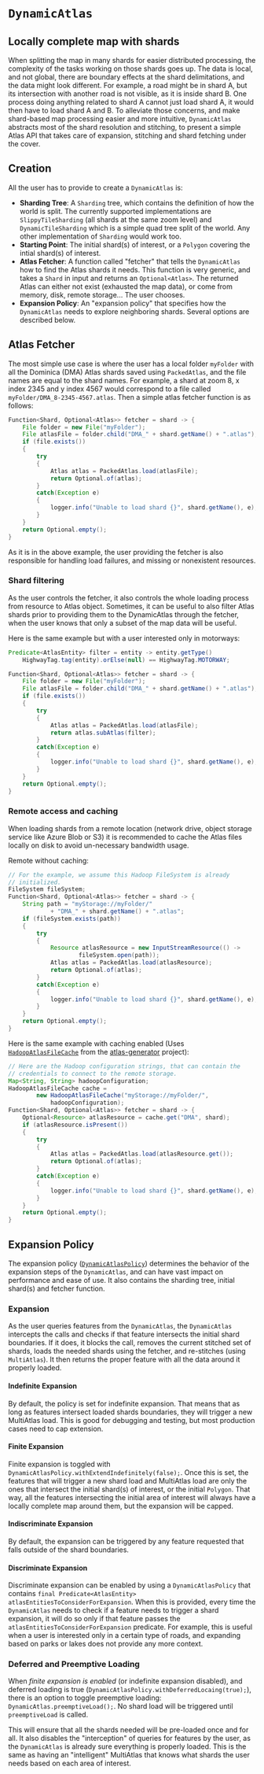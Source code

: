# `DynamicAtlas`

## Locally complete map with shards

When splitting the map in many shards for easier distributed processing, the complexity of the tasks working on those shards goes up. The data is local, and not global, there are boundary effects at the shard delimitations, and the data might look different. For example, a road might be in shard A, but its intersection with another road is not visible, as it is inside shard B. One process doing anything related to shard A cannot just load shard A, it would then have to load shard A and B. To alleviate those concerns, and make shard-based map processing easier and more intuitive, `DynamicAtlas` abstracts most of the shard resolution and stitching, to present a simple Atlas API that takes care of expansion, stitching and shard fetching under the cover.

## Creation

All the user has to provide to create a `DynamicAtlas` is:
- **Sharding Tree**: A `Sharding` tree, which contains the definition of how the world is split. The currently supported implementations are `SlippyTileSharding` (all shards at the same zoom level) and `DynamicTileSharding` which is a simple quad tree split of the world. Any other implementation of `Sharding` would work too.
- **Starting Point**: The initial shard(s) of interest, or a `Polygon` covering the intial shard(s) of interest.
- **Atlas Fetcher**: A function called "fetcher" that tells the `DynamicAtlas` how to find the Atlas shards it needs. This function is very generic, and takes a `Shard` in input and returns an `Optional<Atlas>`. The returned Atlas can either not exist (exhausted the map data), or come from memory, disk, remote storage... The user chooses.
- **Expansion Policy**: An "expansion policy" that specifies how the `DynamicAtlas` needs to explore neighboring shards. Several options are described below.

## Atlas Fetcher

The most simple use case is where the user has a local folder `myFolder` with all the Dominica (DMA) Atlas shards saved using `PackedAtlas`, and the file names are equal to the shard names. For example, a shard at zoom 8, x index 2345 and y index 4567 would correspond to a file called `myFolder/DMA_8-2345-4567.atlas`. Then a simple atlas fetcher function is as follows:

```java
Function<Shard, Optional<Atlas>> fetcher = shard -> {
    File folder = new File("myFolder");
    File atlasFile = folder.child("DMA_" + shard.getName() + ".atlas");
    if (file.exists())
    {
        try
        {
            Atlas atlas = PackedAtlas.load(atlasFile);
            return Optional.of(atlas);
        }
        catch(Exception e)
        {
            logger.info("Unable to load shard {}", shard.getName(), e);
        }
    }
    return Optional.empty();
}
```

As it is in the above example, the user providing the fetcher is also responsible for handling load failures, and missing or nonexistent resources.

### Shard filtering

As the user controls the fetcher, it also controls the whole loading process from resource to Atlas object. Sometimes, it can be useful to also filter Atlas shards prior to providing them to the DynamicAtlas through the fetcher, when the user knows that only a subset of the map data will be useful.

Here is the same example but with a user interested only in motorways:

```java
Predicate<AtlasEntity> filter = entity -> entity.getType()
    HighwayTag.tag(entity).orElse(null) == HighwayTag.MOTORWAY;

Function<Shard, Optional<Atlas>> fetcher = shard -> {
    File folder = new File("myFolder");
    File atlasFile = folder.child("DMA_" + shard.getName() + ".atlas");
    if (file.exists())
    {
        try
        {
            Atlas atlas = PackedAtlas.load(atlasFile);
            return atlas.subAtlas(filter);
        }
        catch(Exception e)
        {
            logger.info("Unable to load shard {}", shard.getName(), e);
        }
    }
    return Optional.empty();
}
```

### Remote access and caching

When loading shards from a remote location (network drive, object storage service like Azure Blob or S3) it is recommended to cache the Atlas files locally on disk to avoid un-necessary bandwidth usage.


Remote without caching:

```java
// For the example, we assume this Hadoop FileSystem is already
// initialized.
FileSystem fileSystem;
Function<Shard, Optional<Atlas>> fetcher = shard -> {
    String path = "myStorage://myFolder/"
            + "DMA_" + shard.getName() + ".atlas";
    if (fileSystem.exists(path))
    {
        try
        {
            Resource atlasResource = new InputStreamResource(() ->
                    fileSystem.open(path));
            Atlas atlas = PackedAtlas.load(atlasResource);
            return Optional.of(atlas);
        }
        catch(Exception e)
        {
            logger.info("Unable to load shard {}", shard.getName(), e);
        }
    }
    return Optional.empty();
}
```

Here is the same example with caching enabled (Uses [`HadoopAtlasFileCache`](https://github.com/osmlab/atlas-generator/blob/4.0.9/src/main/java/org/openstreetmap/atlas/generator/tools/caching/HadoopAtlasFileCache.java) from the [atlas-generator](https://github.com/osmlab/atlas-generator) project):

```java
// Here are the Hadoop configuration strings, that can contain the
// credentials to connect to the remote storage.
Map<String, String> hadoopConfiguration;
HadoopAtlasFileCache cache =
        new HadoopAtlasFileCache("myStorage://myFolder/",
            hadoopConfiguration);
Function<Shard, Optional<Atlas>> fetcher = shard -> {
    Optional<Resource> atlasResource = cache.get("DMA", shard);
    if (atlasResource.isPresent())
    {
        try
        {
            Atlas atlas = PackedAtlas.load(atlasResource.get());
            return Optional.of(atlas);
        }
        catch(Exception e)
        {
            logger.info("Unable to load shard {}", shard.getName(), e);
        }
    }
    return Optional.empty();
}
```

## Expansion Policy

The expansion policy ([`DynamicAtlasPolicy`](policy/DynamicAtlasPolicy.java)) determines the behavior of the expansion steps of the `DynamicAtlas`, and can have vast impact on performance and ease of use. It also contains the sharding tree, initial shard(s) and fetcher function.

### Expansion

As the user queries features from the `DynamicAtlas`, the `DynamicAtlas` intercepts the calls and checks if that feature intersects the initial shard boundaries. If it does, it blocks the call, removes the current stitched set of shards, loads the needed shards using the fetcher, and re-stitches (using `MultiAtlas`). It then returns the proper feature with all the data around it properly loaded.

#### Indefinite Expansion

By default, the policy is set for indefinite expansion. That means that as long as features intersect loaded shards boundaries, they will trigger a new MultiAtlas load. This is good for debugging and testing, but most production cases need to cap extension.

#### Finite Expansion

Finite expansion is toggled with `DynamicAtlasPolicy.withExtendIndefinitely(false);`. Once this is set, the features that will trigger a new shard load and MultiAtlas load are only the ones that intersect the initial shard(s) of interest, or the initial `Polygon`. That way, all the features intersecting the initial area of interest will always have a locally complete map around them, but the expansion will be capped.

#### Indiscriminate Expansion

By default, the expansion can be triggered by any feature requested that falls outside of the shard boundaries.

#### Discriminate Expansion

Discriminate expansion can be enabled by using a `DynamicAtlasPolicy` that contains `final Predicate<AtlasEntity> atlasEntitiesToConsiderForExpansion`. When this is provided, every time the `DynamicAtlas` needs to check if a feature needs to trigger a shard expansion, it will do so only if that feature passes the `atlasEntitiesToConsiderForExpansion` predicate. For example, this is useful when a user is interested only in a certain type of roads, and expanding based on parks or lakes does not provide any more context.

### Deferred and Preemptive Loading

When _finite expansion is enabled_ (or indefinite expansion disabled), and deferred loading is true (`DynamicAtlasPolicy.withDeferredLocaing(true);`), there is an option to toggle preemptive loading: `DynamicAtlas.preemptiveLoad();`. No shard load will be triggered until `preemptiveLoad` is called.

This will ensure that all the shards needed will be pre-loaded once and for all. It also disables the "interception" of queries for features by the user, as the `DynamicAtlas` is already sure everything is properly loaded. This is the same as having an "intelligent" MultiAtlas that knows what shards the user needs based on each area of interest.
